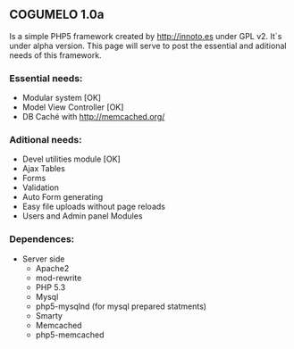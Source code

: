 ## COGUMELO 1.0a
Is a simple PHP5 framework created by <http://innoto.es> under GPL v2. It`s under alpha version. 
This page will serve to post the essential and aditional needs of this framework.


### Essential needs:
* Modular system [OK]
* Model View Controller [OK]
* DB Caché with <http://memcached.org/>

### Aditional needs:
* Devel utilities module  [OK]
* Ajax Tables
* Forms
 * Validation 
 * Auto Form generating
 * Easy file uploads without page reloads
* Users and Admin panel Modules

### Dependences:
* Server side
  * Apache2 
   * mod-rewrite
  * PHP 5.3
  * Mysql
   * php5-mysqlnd (for mysql prepared statments)
  * Smarty
  * Memcached
  * php5-memcached


